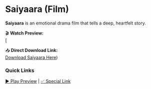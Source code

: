
# Saiyaara (Film)

**Saiyaara** is an emotional drama film that tells a deep, heartfelt story.

🎬 **Watch Preview:**  
[

📥 **Direct Download Link:**  
[Download Saiyaara Here](https://file-to-link2bot-5c5b7c68b922.herokuapp.com/dl/687f3090b57563909d83967d))

### Quick Links

[▶️ Play Preview](https://www.youtube.com/watch?v=VIDEO_ID) | [✅ Special Link](https://t.me/Blackhatabhi37bot/?start=mde5js5f)

